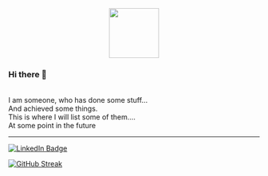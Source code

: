 

<div id="header" align="center">
  <img src="https://media3.giphy.com/media/26tn33aiTi1jkl6H6/giphy.gif?cid=ecf05e479nozjdtxjld2on8tgexlqfm1g8gywinoz16bsjcg&ep=v1_gifs_search&rid=giphy.gif&ct=g" width="100"/><br>
  <img src="https://komarev.com/ghpvc/?username=G-Milzink&style=flat-square&color=blue" alt=""/>
</div>

<div id="introduction">
<h3> Hi there 👋 </h1><br>
I am someone, who has done some stuff...<br>
And achieved some things.<br>
This is where I will list some of them....<br> 
At some point in the future
</div>

<hr>

<div id="badges">
  <a href="https://www.linkedin.com/in/g-milzink-444a5451/">
    <img src="https://img.shields.io/badge/LinkedIn-blue?style=for-the-badge&logo=linkedin&logoColor=white" alt="LinkedIn Badge"/>
  </a>
</div>

[![GitHub Streak](http://github-readme-streak-stats.herokuapp.com?user=G-Milzink&theme=dark&background=000000)](https://git.io/streak-stats)

<!--
**G-Milzink/G-Milzink** is a ✨ _special_ ✨ repository because its `README.md` (this file) appears on your GitHub profile.

Here are some ideas to get you started:

- 🔭 I’m currently working on ...
- 🌱 I’m currently learning ...
- 👯 I’m looking to collaborate on ...
- 🤔 I’m looking for help with ...
- 💬 Ask me about ...
- 📫 How to reach me: ...
- 😄 Pronouns: ...
- ⚡ Fun fact: ...
-->

